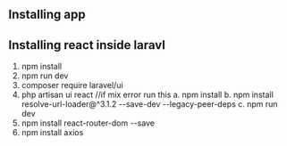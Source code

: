 ## Installing app

## Installing react inside laravl

1.  npm install
2.  npm run dev
3.  composer require laravel/ui
4.  php artisan ui react
        //if mix error run this
        a. npm install
        b. npm install resolve-url-loader@^3.1.2 --save-dev --legacy-peer-deps
        c. npm run dev
5. npm install react-router-dom --save
6. npm install axios 